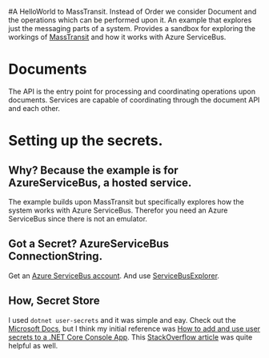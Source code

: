 #A HelloWorld to MassTransit. Instead of Order we consider Document and the operations which can be performed upon it.
An example that explores just the messaging parts of a system. Provides a sandbox for exploring the workings of [MassTransit](https://masstransit-project.com/) and how it works with Azure ServiceBus.

# Documents
The API is the entry point for processing and coordinating operations upon documents. Services are capable of coordinating through the document API and each other.

# Setting up the secrets.
## Why? Because the example is for AzureServiceBus, a hosted service.
The example builds upon MassTransit but specifically explores how the system works with Azure ServiceBus. Therefor you need an Azure ServiceBus since there is not an emulator.

## Got a Secret? AzureServiceBus ConnectionString.
Get an [Azure ServiceBus account](https://docs.microsoft.com/en-us/azure/service-bus-messaging/service-bus-messaging-overview). And use [ServiceBusExplorer](https://github.com/paolosalvatori/ServiceBusExplorer).

## How, Secret Store
I used `dotnet user-secrets` and it was simple and eay. Check out the [Microsoft Docs](https://docs.microsoft.com/en-us/aspnet/core/security/app-secrets?tabs=windows&view=aspnetcore-5.0), but I think my initial reference was [How to add and use user secrets to a .NET Core Console App](https://medium.com/@granthair5/how-to-add-and-use-user-secrets-to-a-net-core-console-app-a0f169a8713f). This [StackOverflow article](https://stackoverflow.com/questions/42268265/how-to-get-manage-user-secrets-in-a-net-core-console-application) was quite helpful as well.

